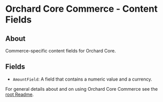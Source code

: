 # Orchard Core Commerce - Content Fields

## About

Commerce-specific content fields for Orchard Core.

## Fields

- `AmountField`: A field that contains a numeric value and a currency.

For general details about and on using Orchard Core Commerce see the [root Readme](../../../Readme.md).

